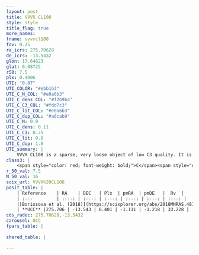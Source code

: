 ```yaml
---
layout: post
title: VVVX CL108
style: style
title_flag: true
more_names: 
fname: vvvxcl108
fov: 0.25
ra_icrs: 275.70628
de_icrs: -13.5432
glon: 17.64623
glat: 0.08725
r50: 7.5
plx: 0.4006
UTI: "0.07"
UTI_COLOR: "#ebb1b3"
UTI_C_N_COL: "#e0a6b3"
UTI_C_dens_COL: "#f2b9b4"
UTI_C_C3_COL: "#fdd7c3"
UTI_C_lit_COL: "#e0a6b3"
UTI_C_dup_COL: "#a6cab9"
UTI_C_N: 0.0
UTI_C_dens: 0.11
UTI_C_C3: 0.25
UTI_C_lit: 0.0
UTI_C_dup: 1.0
UTI_summary: |
    VVVX CL108 is a sparse, very loose object of low C3 quality. It is rarely studied in the literature, with no articles listed in the last 7 years.<br><br><span style="color: #99180f; font-weight: bold;">Warning: </span>contains less than 25 stars with <i>P>0.5</i> estimated.
class3: |
    <span style="color: red; font-weight: bold;">C</span><span style="color: red; font-weight: bold;">C</span>
r_50_val: 7.5
N_50_val: 16
scix_url: VVVX%20CL108
posit_table: |
    | Reference    | RA    | DEC   | Plx  | pmRA  | pmDE   |  Rv  |
    | :---         | :---: | :---: | :---: | :---: | :---: | :---: |
    |[Borissova et al. (2018)](https://scixplorer.org/abs/2018MNRAS.481.3902B) | 275.612 | -13.504 | -- | -- | -- | -- |
    | **UCC** |275.706 | -13.543 | 0.401 | -1.111 | -1.218 | 33.228 | 
cds_radec: 275.70628,-13.5432
carousel: UCC
fpars_table: |
    
shared_table: |
    
---
```

